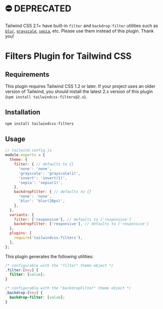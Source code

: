 # ⛔️ DEPRECATED

Tailwind CSS 2.1+ have built-in `filter` and `backdrop-filter` utilities such as [`blur`](https://tailwindcss.com/docs/blur), [`grayscale`](https://tailwindcss.com/docs/grayscale), [`sepia`](https://tailwindcss.com/docs/sepia), etc. Please use them instead of this plugin. Thank you!

# Filters Plugin for Tailwind CSS

## Requirements

This plugin requires Tailwind CSS 1.2 or later. If your project uses an older version of Tailwind, you should install the latest 2.x version of this plugin (`npm install tailwindcss-filters@2.x`).

## Installation

```bash
npm install tailwindcss-filters
```

## Usage

```js
// tailwind.config.js
module.exports = {
  theme: {
    filter: { // defaults to {}
      'none': 'none',
      'grayscale': 'grayscale(1)',
      'invert': 'invert(1)',
      'sepia': 'sepia(1)',
    },
    backdropFilter: { // defaults to {}
      'none': 'none',
      'blur': 'blur(20px)',
    },
  },
  variants: {
    filter: ['responsive'], // defaults to ['responsive']
    backdropFilter: ['responsive'], // defaults to ['responsive']
  },
  plugins: [
    require('tailwindcss-filters'),
  ],
};
```

This plugin generates the following utilities:

```css
/* configurable with the "filter" theme object */
.filter-[key] {
  filter: [value];
}

/* configurable with the "backdropFilter" theme object */
.backdrop-[key] {
  backdrop-filter: [value];
}
```

